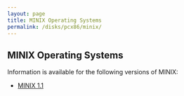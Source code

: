 ```yaml
---
layout: page
title: MINIX Operating Systems
permalink: /disks/pcx86/minix/
---
```


MINIX Operating Systems
---

Information is available for the following versions of MINIX:

* [MINIX 1.1](1.1/)
